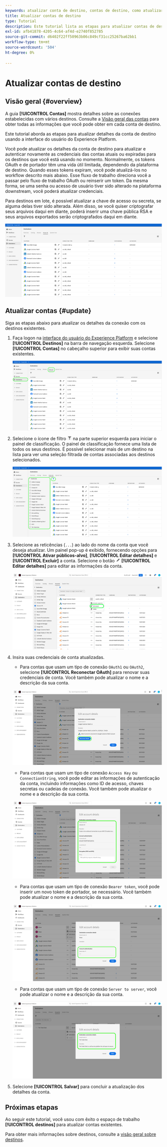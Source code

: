 ```yaml
---
keywords: atualizar conta de destino, contas de destino, como atualizar contas, atualizar destino
title: Atualizar contas de destino
type: Tutorial
description: Este tutorial lista as etapas para atualizar contas de destino na interface do usuário do Adobe Experience Platform
exl-id: afb41878-4205-4c64-af4d-e2740f852785
source-git-commit: d6402f22ff50963b06c849cf31cc25267ba62bb1
workflow-type: tm+mt
source-wordcount: '504'
ht-degree: 0%

---
```


# Atualizar contas de destino

## Visão geral {#overview}

A guia **[!UICONTROL Contas]** mostra detalhes sobre as conexões estabelecidas com vários destinos. Consulte a [Visão geral das contas](../ui/destinations-workspace.md#accounts) para obter todas as informações que você pode obter em cada conta de destino.

Este tutorial aborda as etapas para atualizar detalhes da conta de destino usando a interface do usuário do Experience Platform.

Você pode atualizar os detalhes da conta de destino para atualizar e autenticar novamente as credenciais das contas atuais ou expiradas para os destinos que você está usando no momento. Normalmente, os tokens OAuth e de portador têm uma vida útil limitada, dependendo da plataforma de destino. Quando esses tokens expiram, você pode atualizá-los no workflow descrito mais abaixo. Esse fluxo de trabalho direciona você a passar pelo fluxo de trabalho OAuth ou reinserir um token. Da mesma forma, se uma senha ou acesso de usuário tiver sido alterado na plataforma downstream, você poderá atualizar credenciais.

Para destinos em lote, é possível atualizar a chave de acesso ou secreta, se alguma delas tiver sido alterada. Além disso, se você quiser criptografar seus arquivos daqui em diante, poderá inserir uma chave pública RSA e seus arquivos exportados serão criptografados daqui em diante.

![Guia Contas](../assets/ui/update-accounts/destination-accounts.png)

## Atualizar contas {#update}

Siga as etapas abaixo para atualizar os detalhes da conexão com os destinos existentes.

1. Faça logon na [interface do usuário do Experience Platform](https://platform.adobe.com/) e selecione **[!UICONTROL Destinos]** na barra de navegação esquerda. Selecione **[!UICONTROL Contas]** no cabeçalho superior para exibir suas contas existentes.

   ![Guia Contas](../assets/ui/update-accounts/accounts-tab.png)

2. Selecione o ícone de filtro ![Ícone de filtro](../assets/ui/update-accounts/filter.png) na parte superior esquerda para iniciar o painel de classificação. O painel de classificação fornece uma lista de todos os seus destinos. É possível selecionar mais de um destino na lista para ver uma seleção filtrada de contas associadas aos destinos selecionados.

   ![Filtrar contas de destino](../assets/ui/update-accounts/filter-accounts.png)

3. Selecione as reticências (`...`) ao lado do nome da conta que você deseja atualizar. Um painel pop-up é exibido, fornecendo opções para **[!UICONTROL Ativar públicos-alvo]**, **[!UICONTROL Editar detalhes]** e **[!UICONTROL Excluir]** a conta. Selecione o botão ![Editar detalhes](../assets/ui/workspace/pencil-icon.png) **[!UICONTROL Editar detalhes]** para editar as informações da conta.

   ![Editar conta](../assets/ui/update-accounts/accounts-edit.png)

4. Insira suas credenciais de conta atualizadas.

   * Para contas que usam um tipo de conexão `OAuth1` ou `OAuth2`, selecione **[!UICONTROL Reconectar OAuth]** para renovar suas credenciais de conta. Você também pode atualizar o nome e a descrição da sua conta.

   ![Editar OAuth de detalhes](../assets/ui/update-accounts/edit-details-oauth.png)

   * Para contas que usam um tipo de conexão `Access Key` ou `ConnectionString`, você pode editar as informações de autenticação da conta, incluindo informações como ID de acesso, chaves secretas ou cadeias de conexão. Você também pode atualizar o nome e a descrição da sua conta.

   ![Editar detalhes da Chave de Acesso](../assets/ui/update-accounts/edit-details-key.png)

   * Para contas que usam um tipo de conexão `Bearer token`, você pode inserir um novo token de portador, se necessário. Você também pode atualizar o nome e a descrição da sua conta.

   ![Editar token de portador de detalhes](../assets/ui/update-accounts/edit-details-bearer.png)

   * Para contas que usam um tipo de conexão `Server to server`, você pode atualizar o nome e a descrição da sua conta.

   ![Editar detalhes de servidor para servidor](../assets/ui/update-accounts/edit-details-s2s.png)

5. Selecione **[!UICONTROL Salvar]** para concluir a atualização dos detalhes da conta.

## Próximas etapas

Ao seguir este tutorial, você usou com êxito o espaço de trabalho **[!UICONTROL destinos]** para atualizar contas existentes.

Para obter mais informações sobre destinos, consulte a [visão geral sobre destinos](../catalog/overview.md).